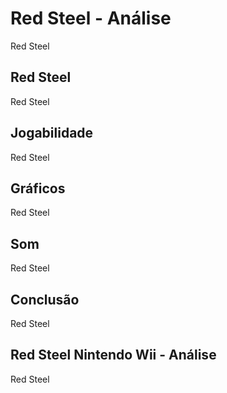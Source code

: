 ---
---

# Red Steel - Análise

Red Steel

## Red Steel

Red Steel

## Jogabilidade

Red Steel

## Gráficos

Red Steel

## Som

Red Steel

## Conclusão

Red Steel

## Red Steel Nintendo Wii - Análise

Red Steel
